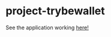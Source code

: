 # project-trybewallet

See the application working [here!](https://project-trybewallet.netlify.app/)
